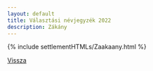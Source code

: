 ```yaml
---
layout: default
title: Választási névjegyzék 2022
description: Zákány
---
```


{% include settlementHTMLs/Zaakaany.html %}

[Vissza](../)